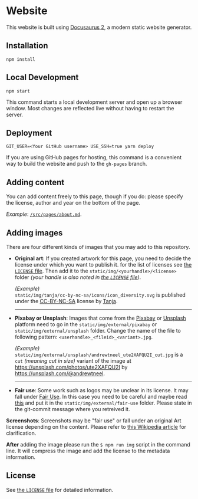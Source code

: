 # Website

This website is built using [Docusaurus 2](https://v2.docusaurus.io/), a modern static website generator.

## Installation

```console
npm install
```

## Local Development

```console
npm start
```

This command starts a local development server and open up a browser window. Most changes are reflected live without having to restart the server.

## Deployment

```console
GIT_USER=<Your GitHub username> USE_SSH=true yarn deploy
```

If you are using GitHub pages for hosting, this command is a convenient way to build the website and push to the `gh-pages` branch.

## Adding content

You can add content freely to this page, though if you do: please specify the
license, author and year on the bottom of the page.

_Example_: [`/src/pages/about.md`](./src/pages/about.md).

## Adding images

There are four different kinds of images that you may add to this repository.

- **Original art**: If you created artwork for this page, you need to decide the license under which you want to publish it.
    for the list of licenses see [the `LICENSE` file](./LICENSE). Then add it to the `static/img/<yourhandle>/<license>` folder
    _(your handle is also noted in [the `LICENSE` file](./LICENSE))_.

    _(Example)_ <br/>`static/img/tanja/cc-by-nc-sa/icons/icon_diversity.svg` is published under the [CC-BY-NC-SA](https://creativecommons.org/licenses/by-nc-sa/4.0/)
    license by [Tanja](./src/pages/team/tanja.md).

    ---

- **Pixabay or Unsplash**: Images that come from the [Pixabay](https://pixabay.com) or [Unsplash](https://unsplash.com) platform need
    to go in the `static/img/external/pixabay` or `static/img/external/unsplash` folder. Change the name of the file to following pattern:
    `<userhandle>_<fileid>_<variant>.jpg`.

    _(Example)_ <br/>`static/img/external/unsplash/andrewtneel_ute2XAFQU2I_cut.jpg` is a `cut` _(meaning cut in size)_ variant of the
    image at https://unsplash.com/photos/ute2XAFQU2I by https://unsplash.com/@andrewtneel.

    ---

- **Fair use**: Some work such as logos may be unclear in its license. It may fall under [Fair Use](https://en.wikipedia.org/wiki/Fair_use).
    In this case you need to be careful and maybe read [this](https://fairuse.stanford.edu/overview/fair-use/four-factors/) and 
    put it in the `static/img/external/fair-use` folder. Please state in the git-commit message where you retreived it.

**Screenshots**: Screenshots may be "fair use" or fall under an original Art license depending on the content. Please refer to
[this Wikipedia article](https://commons.wikimedia.org/wiki/Commons:Screenshots#:~:text=Screenshots%20are%20derivative%20works%20and,or%20in%20the%20public%20domain.)
for clarification.

**After** adding the image please run the `$ npm run img` script in the command line. It will compress the image and add the license
to the metadata information.

## License

See [the `LICENSE` file](./LICENSE) for detailed information.
